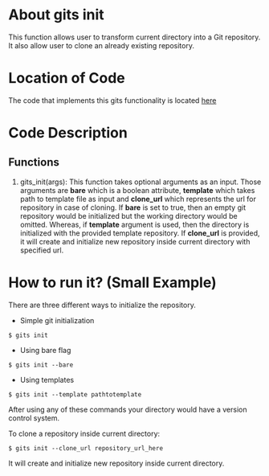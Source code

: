 # About gits init
This function allows user to transform current directory into a Git repository. 
It also allow user to clone an already existing repository.

# Location of Code
The code that implements this gits functionality is located [here](https://github.com/amoghmahesh14/GITS/blob/master/code/gits_init.py)

# Code Description
## Functions
1. gits_init(args):
This function takes optional arguments as an input. Those arguments are **bare** which is a boolean attribute, **template** which takes path to template file as input and **clone_url** which represents the url for repository in case of cloning. 
If **bare** is set to true, then an empty git repository would be initialized but the working directory would be omitted. 
Whereas, if **template** argument is used, then the directory is initialized with the provided template repository.
If **clone_url** is provided, it will create and initialize new repository inside current directory with specified url.

# How to run it? (Small Example)
There are three different ways to initialize the repository.
- Simple git initialization
```
$ gits init
```
- Using bare flag
```
$ gits init --bare
```
- Using templates
```
$ gits init --template pathtotemplate
```
After using any of these commands your directory would have a version control system.

To clone a repository inside current directory:
```
$ gits init --clone_url repository_url_here
```
It will create and initialize new repository inside current directory.